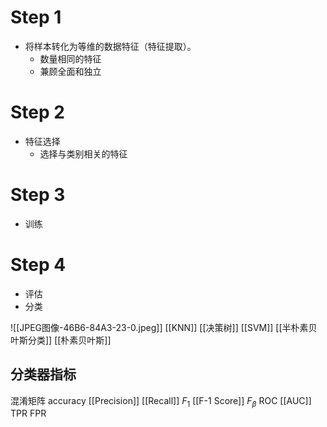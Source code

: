 # Step 1
- 将样本转化为等维的数据特征（特征提取）。
	- 数量相同的特征
	- 兼顾全面和独立
# Step 2
- 特征选择
	- 选择与类别相关的特征
# Step 3
- 训练
# Step 4
- 评估
- 分类

![[JPEG图像-46B6-84A3-23-0.jpeg]]
[[KNN]]
[[决策树]]
[[SVM]]
[[半朴素贝叶斯分类]]
[[朴素贝叶斯]]
## 分类器指标
混淆矩阵
accuracy
[[Precision]]
[[Recall]]
$F_1$ [[F-1 Score]]
$F_\beta$ 
ROC
[[AUC]]
TPR
FPR
